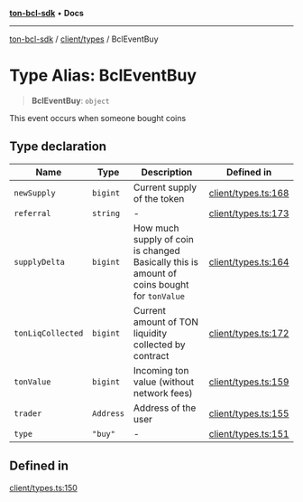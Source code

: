 [**ton-bcl-sdk**](../../../README.md) • **Docs**

***

[ton-bcl-sdk](../../../README.md) / [client/types](../README.md) / BclEventBuy

# Type Alias: BclEventBuy

> **BclEventBuy**: `object`

This event occurs when someone bought coins

## Type declaration

| Name | Type | Description | Defined in |
| ------ | ------ | ------ | ------ |
| `newSupply` | `bigint` | Current supply of the token | [client/types.ts:168](https://github.com/ton-fun-tech/ton-bcl-sdk/blob/efd7a3c444985cb69bafe2086033980ed29e3462/src/client/types.ts#L168) |
| `referral` | `string` | - | [client/types.ts:173](https://github.com/ton-fun-tech/ton-bcl-sdk/blob/efd7a3c444985cb69bafe2086033980ed29e3462/src/client/types.ts#L173) |
| `supplyDelta` | `bigint` | How much supply of coin is changed Basically this is amount of coins bought for `tonValue` | [client/types.ts:164](https://github.com/ton-fun-tech/ton-bcl-sdk/blob/efd7a3c444985cb69bafe2086033980ed29e3462/src/client/types.ts#L164) |
| `tonLiqCollected` | `bigint` | Current amount of TON liquidity collected by contract | [client/types.ts:172](https://github.com/ton-fun-tech/ton-bcl-sdk/blob/efd7a3c444985cb69bafe2086033980ed29e3462/src/client/types.ts#L172) |
| `tonValue` | `bigint` | Incoming ton value (without network fees) | [client/types.ts:159](https://github.com/ton-fun-tech/ton-bcl-sdk/blob/efd7a3c444985cb69bafe2086033980ed29e3462/src/client/types.ts#L159) |
| `trader` | `Address` | Address of the user | [client/types.ts:155](https://github.com/ton-fun-tech/ton-bcl-sdk/blob/efd7a3c444985cb69bafe2086033980ed29e3462/src/client/types.ts#L155) |
| `type` | `"buy"` | - | [client/types.ts:151](https://github.com/ton-fun-tech/ton-bcl-sdk/blob/efd7a3c444985cb69bafe2086033980ed29e3462/src/client/types.ts#L151) |

## Defined in

[client/types.ts:150](https://github.com/ton-fun-tech/ton-bcl-sdk/blob/efd7a3c444985cb69bafe2086033980ed29e3462/src/client/types.ts#L150)
